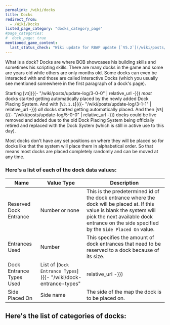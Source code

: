 ```yaml
---
permalink: /wiki/docks
title: Docks
redirect_from:
  - /Wiki/Docks
listed_page_category: "docks_category_page"
#page_categories:
#  dock_page: true
mentioned_game_content:
  last_status_check: "Wiki update for RBAP update [`V5.2`](/wiki/posts/update-log/5-2-0)"
---
```


What is a dock? Docks are where BOB showcases his building skills and sometimes his scripting skills. There are many docks in the game and some are years old while others are only months old. Some docks can even be interacted with and those are called Interactive Docks (which you usually see mentioned somewhere in the first paragraph of a dock's page).

Starting [`V3`]({{- "/wiki/posts/update-log/3-0-0" | relative_url -}}) *most* docks started getting automatically placed by the newly added Dock Placing System. And with [`V3.1.1`]({{- "/wiki/posts/update-log/3-1-1" | relative_url -}}) *all* docks started getting automatically placed. And then [`V5`]({{- "/wiki/posts/update-log/5-0-0" | relative_url -}}) docks could be live removed and added due to the old Dock Placing System being officially retired and replaced with the Dock System (which is still in active use to this day).

Most docks don't have any set positions on where they will be placed so for docks like that the system will place them in alphabetical order. So that means most docks are placed completely randomly and can be moved at any time.

### Here's a list of each of the dock data values:

| Name | Value Type | Description |
|-|-|-|
| Reserved Dock Entrance	| Number or none																		| This is the predetermined id of the dock entrance where the dock will be placed at. If this value is blank the system will pick the next available dock entrance on the side specified by the `Side Placed On` value. |
| Entrances Used			| Number																				| This specifies the amount of dock entrances that need to be reserved to a dock because of its size. |
| Dock Entrance Types Used	| List of [`Dock Entrance Types`]({{- "/wiki/dock-entrance-types" | relative_url -}})	| For each dock entrance that is taken up by a dock this value specifies what the dock entrance type of each of those dock entrances is. |
| Side Placed On			| Side name																				| The side of the map the dock is to be placed on. |

## Here's the list of categories of docks:
